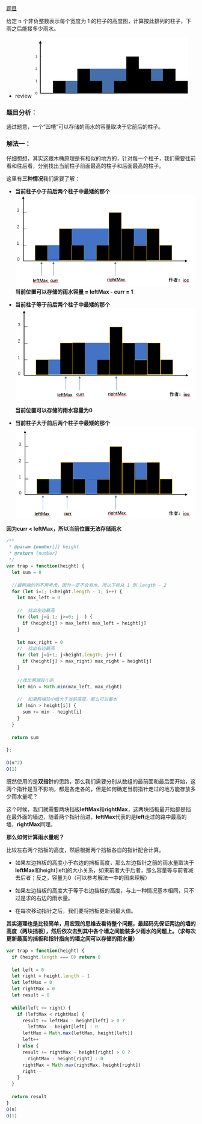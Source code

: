 [题目](https://leetcode.cn/problems/trapping-rain-water/description/)

给定 n 个非负整数表示每个宽度为 1 的柱子的高度图，计算按此排列的柱子，下雨之后能接多少雨水。
- review
![Alt text](./image/image.png)

### 题目分析：

通过题意，一个“凹槽”可以存储的雨水的容量取决于它前后的柱子。

### 解法一：

仔细想想，其实这跟木桶原理是有相似的地方的，针对每一个柱子，我们需要往前看和往后看，分别找出当前柱子前面最高的柱子和后面最高的柱子。

这里有**三种情况**我们需要了解：

- **当前柱子小于前后两个柱子中最矮的那个**
  ![Alt text](./image/image-1.png)
  **当前位置可以存储的雨水容量 = leftMax - curr = 1**


- **当前柱子等于前后两个柱子中最矮的那个**
  ![Alt text](./image/image-2.png)

  **当前位置可以存储的雨水容量为0**

- **当前柱子大于前后两个柱子中最矮的那个**
![Alt text](./image/image-3.png)

**因为curr < leftMax，所以当前位置无法存储雨水**

```js
/**
 * @param {number[]} height
 * @return {number}
 */
var trap = function(height) {
  let sum = 0

  //最两端的列不用考虑，因为一定不会有水。所以下标从 1 到 length - 2 
  for (let i=1; i<height.length - 1; i++) {
    let max_left = 0

    //  找出左边最高
    for (let j=i-1; j>=0; j--) {
      if (height[j] > max_left) max_left = height[j]
    }

    let max_right = 0
    //  找出右边最高
    for (let j=i+1; j<height.length; j++) {
      if (height[j] > max_right) max_right = height[j]
    }

    //找出两端较小的  
    let min = Math.min(max_left, max_right)

    //  如果两端较小值大于当前高度，那么可以蓄水
    if (min > height[i]) {
      sum += min - height[i]
    }
  }

  return sum

};

O(n^2)
O(1)
```

既然使用的是**双指针**的思路，那么我们需要分别从数组的最前面和最后面开始，这两个指针是互不影响，都是各走各的，但是如何确定当前指针走过的地方能存放多少雨水量呢？

这个时候，我们就需要两块挡板**leftMax**和**rightMax**，这两块挡板最开始都是挡在最外面的墙边，随着两个指针前进，**leftMax**代表的是**left**走过的路中最高的墙，**rightMax**同理。

**那么如何计算雨水量呢？**

比较左右两个挡板的高度，然后根据两个挡板各自的指针配合计算。

- 如果左边挡板的高度小于右边的挡板高度，那么左边指针之前的雨水量取决于**leftMax**和height[left]的大小关系，如果前者大于后者，那么容量等与前者减去后者；反之，容量为0（可以参考解法一中的图来理解）

- 如果左边挡板的高度大于等于右边挡板的高度，与上一种情况基本相同，只不过是求的右边的雨水量。

- 在每次移动指针之后，我们要将挡板更新到最大值。

**其实道理也是比较简单，用宏观的思维去看待整个问题，最起码先保证两边的墙的高度（两块挡板），然后依次去到其中各个墙之间能装多少雨水的问题上。（求每次更新最高的挡板和指针指向的墙之间可以存储的雨水量）**

```js TBD
var trap = function(height) {
  if (height.length === 0) return 0

  let left = 0
  let right = height.length - 1
  let leftMax = 0
  let rightMax = 0
  let result = 0

  while(left <= right) {
    if (leftMax < rightMax) {
      result += leftMax - height[left] > 0 ? 
        leftMax - height[left] : 0
      leftMax = Math.max(leftMax, height[left])
      left++
    } else {
      result += rightMax - height[right] > 0 ? 
        rightMax - height[right] : 0
      rightMax = Math.max(rightMax, height[right])
      right--
    }
  }

  return result 
}
O(n)
O(1)
```